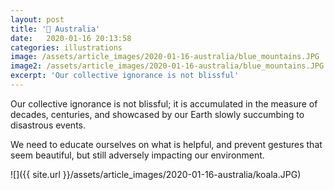 ```yaml
---
layout: post
title: '🎨 Australia'
date:   2020-01-16 20:13:58
categories: illustrations
image: /assets/article_images/2020-01-16-australia/blue_mountains.JPG
image2: /assets/article_images/2020-01-16-australia/blue_mountains.JPG
excerpt: 'Our collective ignorance is not blissful'
---
```


Our collective ignorance is not blissful; it is accumulated in the measure of decades, centuries, and showcased by our Earth slowly succumbing to disastrous events.

We need to educate ourselves on what is helpful, and prevent gestures that seem beautiful, but still adversely impacting our environment.

![]({{ site.url }}/assets/article_images/2020-01-16-australia/koala.JPG)

